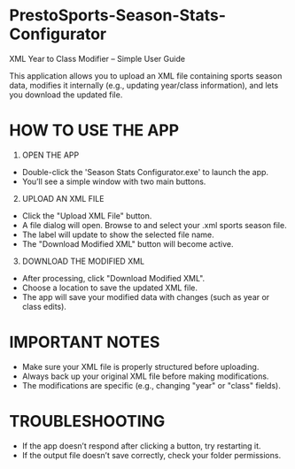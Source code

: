 # PrestoSports-Season-Stats-Configurator
XML Year to Class Modifier – Simple User Guide

This application allows you to upload an XML file containing sports season data, modifies it internally (e.g., updating year/class information), and lets you download the updated file.

# HOW TO USE THE APP

1. OPEN THE APP
- Double-click the 'Season Stats Configurator.exe' to launch the app.
- You’ll see a simple window with two main buttons.

2. UPLOAD AN XML FILE
- Click the "Upload XML File" button.
- A file dialog will open. Browse to and select your .xml sports season file.
- The label will update to show the selected file name.
- The "Download Modified XML" button will become active.

3. DOWNLOAD THE MODIFIED XML
- After processing, click "Download Modified XML".
- Choose a location to save the updated XML file.
- The app will save your modified data with changes (such as year or class edits).

# IMPORTANT NOTES

- Make sure your XML file is properly structured before uploading.
- Always back up your original XML file before making modifications.
- The modifications are specific (e.g., changing "year" or "class" fields).


# TROUBLESHOOTING

- If the app doesn’t respond after clicking a button, try restarting it.
- If the output file doesn’t save correctly, check your folder permissions.
